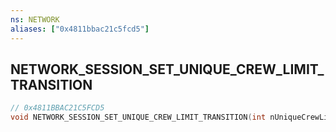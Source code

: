```yaml
---
ns: NETWORK
aliases: ["0x4811bbac21c5fcd5"]
---
```

## NETWORK_SESSION_SET_UNIQUE_CREW_LIMIT_TRANSITION

```c
// 0x4811BBAC21C5FCD5
void NETWORK_SESSION_SET_UNIQUE_CREW_LIMIT_TRANSITION(int nUniqueCrewLimit);
```
